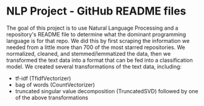 # NLP Project - GitHub README files
The goal of this project is to use Natural Language Processing and a repository's README file to determine what the dominant programming language is for that repo. We did this by first scraping the information we needed from a little more than 700 of the most starred repositories. We normalized, cleaned, and stemmed/lemmatized the data, then we transformed the text data into a format that can be fed into a classification model. We created several transformations of the text data, including:
- tf-idf (TfidfVectorizer)
- bag of words (CountVectorizer)
- truncated singular value decomposition (TruncatedSVD) followed by one of the above transformations

